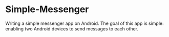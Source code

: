 # Simple-Messenger

 Writing a simple messenger app on Android. 
 The goal of this app is simple: enabling two Android devices to send messages to each other. 
